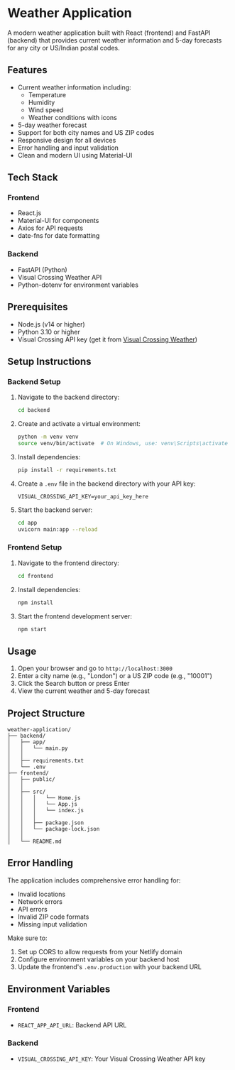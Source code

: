 # Weather Application

A modern weather application built with React (frontend) and FastAPI (backend) that provides current weather information and 5-day forecasts for any city or US/Indian postal codes.

## Features

-  Current weather information including:
   -  Temperature
   -  Humidity
   -  Wind speed
   -  Weather conditions with icons
-  5-day weather forecast
-  Support for both city names and US ZIP codes
-  Responsive design for all devices
-  Error handling and input validation
-  Clean and modern UI using Material-UI

## Tech Stack

### Frontend

-  React.js
-  Material-UI for components
-  Axios for API requests
-  date-fns for date formatting

### Backend

-  FastAPI (Python)
-  Visual Crossing Weather API
-  Python-dotenv for environment variables

## Prerequisites

-  Node.js (v14 or higher)
-  Python 3.10 or higher
-  Visual Crossing API key (get it from [Visual Crossing Weather](https://www.visualcrossing.com/weather-api))

## Setup Instructions

### Backend Setup

1. Navigate to the backend directory:

   ```bash
   cd backend
   ```

2. Create and activate a virtual environment:

   ```bash
   python -m venv venv
   source venv/bin/activate  # On Windows, use: venv\Scripts\activate
   ```

3. Install dependencies:

   ```bash
   pip install -r requirements.txt
   ```

4. Create a `.env` file in the backend directory with your API key:

   ```
   VISUAL_CROSSING_API_KEY=your_api_key_here
   ```

5. Start the backend server:
   ```bash
   cd app
   uvicorn main:app --reload
   ```

### Frontend Setup

1. Navigate to the frontend directory:

   ```bash
   cd frontend
   ```

2. Install dependencies:

   ```bash
   npm install
   ```

3. Start the frontend development server:
   ```bash
   npm start
   ```

## Usage

1. Open your browser and go to `http://localhost:3000`
2. Enter a city name (e.g., "London") or a US ZIP code (e.g., "10001")
3. Click the Search button or press Enter
4. View the current weather and 5-day forecast

## Project Structure

```
weather-application/
├── backend/
│   ├── app/
│   │   └── main.py
│   │
│   ├── requirements.txt
│   └── .env
├── frontend/
│   ├── public/
│   │
│   ├── src/
│   │   │   └── Home.js
│   │   │   └── App.js
│   │   │   └── index.js
│   │   │
│   │   ├── package.json
│   │   └── package-lock.json
│   │
│   └── README.md
```

## Error Handling

The application includes comprehensive error handling for:

-  Invalid locations
-  Network errors
-  API errors
-  Invalid ZIP code formats
-  Missing input validation


Make sure to:

1. Set up CORS to allow requests from your Netlify domain
2. Configure environment variables on your backend host
3. Update the frontend's `.env.production` with your backend URL

## Environment Variables

### Frontend

-  `REACT_APP_API_URL`: Backend API URL

### Backend

-  `VISUAL_CROSSING_API_KEY`: Your Visual Crossing Weather API key
